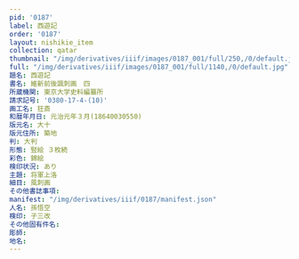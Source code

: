 ```yaml
---
pid: '0187'
label: 西遊記
order: '0187'
layout: nishikie_item
collection: qatar
thumbnail: "/img/derivatives/iiif/images/0187_001/full/250,/0/default.jpg"
full: "/img/derivatives/iiif/images/0187_001/full/1140,/0/default.jpg"
題名: 西遊記
書名: 維新前後諷刺画　四
所蔵機関: 東京大学史料編纂所
請求記号: '0380-17-4-(10)'
画工名: 狂斎
和暦年月日: 元治元年３月(18640030550)
版元名: 大十
版元住所: 築地
判: 大判
形態: 竪絵 ３枚続
彩色: 錦絵
検印状況: あり
主題: 将軍上洛
細目: 風刺画
その他書誌事項: 
manifest: "/img/derivatives/iiif/0187/manifest.json"
人名: 孫悟空
検印: 子三改
その他固有件名: 
彫師: 
地名: 
---
```


